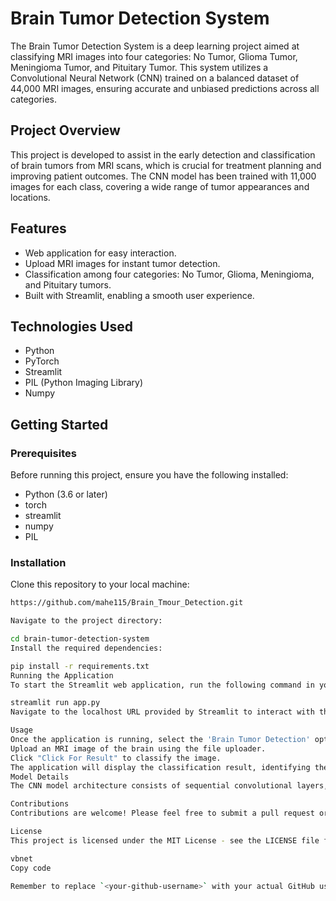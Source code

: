 # Brain Tumor Detection System

The Brain Tumor Detection System is a deep learning project aimed at classifying MRI images into four categories: No Tumor, Glioma Tumor, Meningioma Tumor, and Pituitary Tumor. This system utilizes a Convolutional Neural Network (CNN) trained on a balanced dataset of 44,000 MRI images, ensuring accurate and unbiased predictions across all categories.

## Project Overview

This project is developed to assist in the early detection and classification of brain tumors from MRI scans, which is crucial for treatment planning and improving patient outcomes. The CNN model has been trained with 11,000 images for each class, covering a wide range of tumor appearances and locations.

## Features

- Web application for easy interaction.
- Upload MRI images for instant tumor detection.
- Classification among four categories: No Tumor, Glioma, Meningioma, and Pituitary tumors.
- Built with Streamlit, enabling a smooth user experience.

## Technologies Used

- Python
- PyTorch
- Streamlit
- PIL (Python Imaging Library)
- Numpy

## Getting Started

### Prerequisites

Before running this project, ensure you have the following installed:
- Python (3.6 or later)
- torch
- streamlit
- numpy
- PIL

### Installation

Clone this repository to your local machine:

```bash
https://github.com/mahe115/Brain_Tmour_Detection.git

Navigate to the project directory:

cd brain-tumor-detection-system
Install the required dependencies:

pip install -r requirements.txt
Running the Application
To start the Streamlit web application, run the following command in your terminal:

streamlit run app.py
Navigate to the localhost URL provided by Streamlit to interact with the application.

Usage
Once the application is running, select the 'Brain Tumor Detection' option.
Upload an MRI image of the brain using the file uploader.
Click "Click For Result" to classify the image.
The application will display the classification result, identifying the presence and type of tumor if applicable.
Model Details
The CNN model architecture consists of sequential convolutional layers, max pooling, and linear layers, culminating in a classification among the four possible outcomes. For detailed architecture and training process, refer to the Kaggle Notebook.

Contributions
Contributions are welcome! Please feel free to submit a pull request or open an issue for any bugs or feature requests.

License
This project is licensed under the MIT License - see the LICENSE file for details.

vbnet
Copy code

Remember to replace `<your-github-username>` with your actual GitHub username where indicated. Thi
